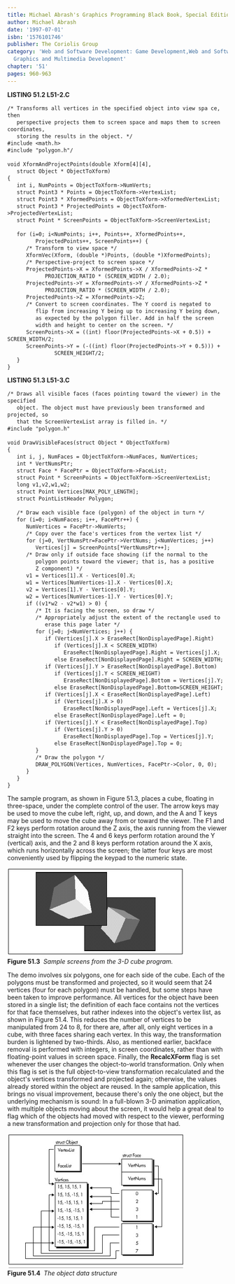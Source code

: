 ```yaml
---
title: Michael Abrash's Graphics Programming Black Book, Special Edition
author: Michael Abrash
date: '1997-07-01'
isbn: '1576101746'
publisher: The Coriolis Group
category: 'Web and Software Development: Game Development,Web and Software Development:
  Graphics and Multimedia Development'
chapter: '51'
pages: 960-963
---
```


**LISTING 51.2 L51-2.C**

    /* Transforms all vertices in the specified object into view spa ce, then
       perspective projects them to screen space and maps them to screen coordinates,
       storing the results in the object. */
    #include <math.h>
    #include "polygon.h"/

    void XformAndProjectPoints(double Xform[4][4],
       struct Object * ObjectToXform)
    {
       int i, NumPoints = ObjectToXform->NumVerts;
       struct Point3 * Points = ObjectToXform->VertexList;
       struct Point3 * XformedPoints = ObjectToXform->XformedVertexList;
       struct Point3 * ProjectedPoints = ObjectToXform->ProjectedVertexList;
       struct Point * ScreenPoints = ObjectToXform->ScreenVertexList;

       for (i=0; i<NumPoints; i++, Points++, XformedPoints++,
             ProjectedPoints++, ScreenPoints++) {
          /* Transform to view space */
          XformVec(Xform, (double *)Points, (double *)XformedPoints);
          /* Perspective-project to screen space */
          ProjectedPoints->X = XformedPoints->X / XformedPoints->Z *
                PROJECTION_RATIO * (SCREEN_WIDTH / 2.0);
          ProjectedPoints->Y = XformedPoints->Y / XformedPoints->Z *
                PROJECTION_RATIO * (SCREEN_WIDTH / 2.0);
          ProjectedPoints->Z = XformedPoints->Z;
          /* Convert to screen coordinates. The Y coord is negated to
             flip from increasing Y being up to increasing Y being down,
             as expected by the polygon filler. Add in half the screen
             width and height to center on the screen. */
          ScreenPoints->X = ((int) floor(ProjectedPoints->X + 0.5)) + SCREEN_WIDTH/2;
          ScreenPoints->Y = (-((int) floor(ProjectedPoints->Y + 0.5))) +
                   SCREEN_HEIGHT/2;
       }
    }

**LISTING 51.3 L51-3.C**

    /* Draws all visible faces (faces pointing toward the viewer) in the specified
       object. The object must have previously been transformed and projected, so
       that the ScreenVertexList array is filled in. */
    #include "polygon.h"

    void DrawVisibleFaces(struct Object * ObjectToXform)
    {
       int i, j, NumFaces = ObjectToXform->NumFaces, NumVertices;
       int * VertNumsPtr;
       struct Face * FacePtr = ObjectToXform->FaceList;
       struct Point * ScreenPoints = ObjectToXform->ScreenVertexList;
       long v1,v2,w1,w2;
       struct Point Vertices[MAX_POLY_LENGTH];
       struct PointListHeader Polygon;

       /* Draw each visible face (polygon) of the object in turn */
       for (i=0; i<NumFaces; i++, FacePtr++) {
          NumVertices = FacePtr->NumVerts;
          /* Copy over the face's vertices from the vertex list */
          for (j=0, VertNumsPtr=FacePtr->VertNums; j<NumVertices; j++)
             Vertices[j] = ScreenPoints[*VertNumsPtr++];
          /* Draw only if outside face showing (if the normal to the
             polygon points toward the viewer; that is, has a positive
             Z component) */
          v1 = Vertices[1].X - Vertices[0].X;
          w1 = Vertices[NumVertices-1].X - Vertices[0].X;
          v2 = Vertices[1].Y - Vertices[0].Y;
          w2 = Vertices[NumVertices-1].Y - Vertices[0].Y;
          if ((v1*w2 - v2*w1) > 0) {
             /* It is facing the screen, so draw */
             /* Appropriately adjust the extent of the rectangle used to
                erase this page later */
             for (j=0; j<NumVertices; j++) {
                if (Vertices[j].X > EraseRect[NonDisplayedPage].Right)
                   if (Vertices[j].X < SCREEN_WIDTH)
                      EraseRect[NonDisplayedPage].Right = Vertices[j].X;
                   else EraseRect[NonDisplayedPage].Right = SCREEN_WIDTH;
                if (Vertices[j].Y > EraseRect[NonDisplayedPage].Bottom)
                   if (Vertices[j].Y < SCREEN_HEIGHT)
                      EraseRect[NonDisplayedPage].Bottom = Vertices[j].Y;
                   else EraseRect[NonDisplayedPage].Bottom=SCREEN_HEIGHT;
                if (Vertices[j].X < EraseRect[NonDisplayedPage].Left)
                   if (Vertices[j].X > 0)
                      EraseRect[NonDisplayedPage].Left = Vertices[j].X;
                   else EraseRect[NonDisplayedPage].Left = 0;
                if (Vertices[j].Y < EraseRect[NonDisplayedPage].Top)
                   if (Vertices[j].Y > 0)
                      EraseRect[NonDisplayedPage].Top = Vertices[j].Y;
                   else EraseRect[NonDisplayedPage].Top = 0;
             }
             /* Draw the polygon */
             DRAW_POLYGON(Vertices, NumVertices, FacePtr->Color, 0, 0);
          }
       }
    }

The sample program, as shown in Figure 51.3, places a cube, floating in
three-space, under the complete control of the user. The arrow keys may
be used to move the cube left, right, up, and down, and the A and T keys
may be used to move the cube away from or toward the viewer. The F1 and
F2 keys perform rotation around the Z axis, the axis running from the
viewer straight into the screen. The 4 and 6 keys perform rotation
around the Y (vertical) axis, and the 2 and 8 keys perform rotation
around the X axis, which runs horizontally across the screen; the latter
four keys are most conveniently used by flipping the keypad to the
numeric state.

![](images/51-03.jpg)\
 **Figure 51.3**  *Sample screens from the 3-D cube program.*

The demo involves six polygons, one for each side of the cube. Each of
the polygons must be transformed and projected, so it would seem that 24
vertices (four for each polygon) must be handled, but some steps have
been taken to improve performance. All vertices for the object have been
stored in a single list; the definition of each face contains not the
vertices for that face themselves, but rather indexes into the object's
vertex list, as shown in Figure 51.4. This reduces the number of
vertices to be manipulated from 24 to 8, for there are, after all, only
eight vertices in a cube, with three faces sharing each vertex. In this
way, the transformation burden is lightened by two-thirds. Also, as
mentioned earlier, backface removal is performed with integers, in
screen coordinates, rather than with floating-point values in screen
space. Finally, the **RecalcXForm** flag is set whenever the user
changes the object-to-world transformation. Only when this flag is set
is the full object-to-view transformation recalculated and the object's
vertices transformed and projected again; otherwise, the values already
stored within the object are reused. In the sample application, this
brings no visual improvement, because there's only the one object, but
the underlying mechanism is sound: In a full-blown 3-D animation
application, with multiple objects moving about the screen, it would
help a great deal to flag which of the objects had moved with respect to
the viewer, performing a new transformation and projection only for
those that had.

![](images/51-04.jpg)\
 **Figure 51.4**  *The object data structure*
